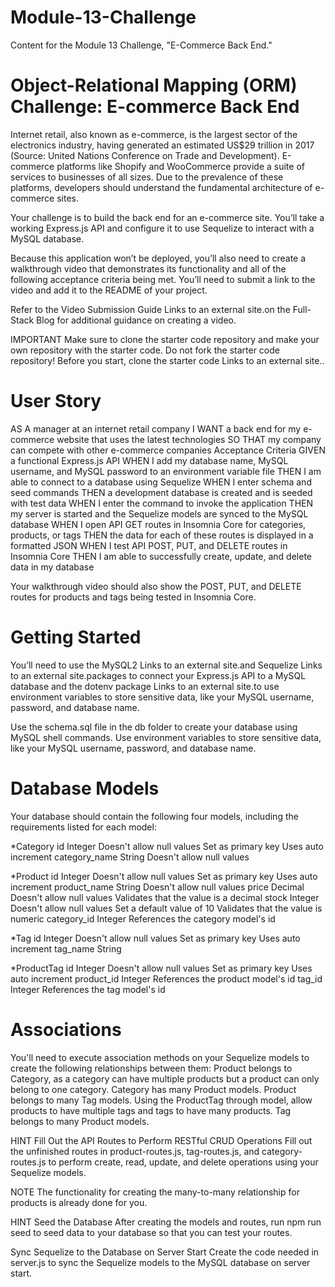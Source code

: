 # Module-13-Challenge
Content for the Module 13 Challenge, "E-Commerce Back End."

# Object-Relational Mapping (ORM) Challenge: E-commerce Back End
Internet retail, also known as e-commerce, is the largest sector of the electronics industry, having generated an estimated US$29 trillion in 2017 (Source: United Nations Conference on Trade and Development). E-commerce platforms like Shopify and WooCommerce provide a suite of services to businesses of all sizes. Due to the prevalence of these platforms, developers should understand the fundamental architecture of e-commerce sites.

Your challenge is to build the back end for an e-commerce site. You’ll take a working Express.js API and configure it to use Sequelize to interact with a MySQL database.

Because this application won’t be deployed, you’ll also need to create a walkthrough video that demonstrates its functionality and all of the following acceptance criteria being met. You’ll need to submit a link to the video and add it to the README of your project.

Refer to the Video Submission Guide Links to an external site.on the Full-Stack Blog for additional guidance on creating a video.

IMPORTANT
Make sure to clone the starter code repository and make your own repository with the starter code. Do not fork the starter code repository!
Before you start, clone the starter code Links to an external site..

# User Story
AS A manager at an internet retail company
I WANT a back end for my e-commerce website that uses the latest technologies
SO THAT my company can compete with other e-commerce companies
Acceptance Criteria
GIVEN a functional Express.js API
WHEN I add my database name, MySQL username, and MySQL password to an environment variable file
THEN I am able to connect to a database using Sequelize
WHEN I enter schema and seed commands
THEN a development database is created and is seeded with test data
WHEN I enter the command to invoke the application
THEN my server is started and the Sequelize models are synced to the MySQL database
WHEN I open API GET routes in Insomnia Core for categories, products, or tags
THEN the data for each of these routes is displayed in a formatted JSON
WHEN I test API POST, PUT, and DELETE routes in Insomnia Core
THEN I am able to successfully create, update, and delete data in my database

Your walkthrough video should also show the POST, PUT, and DELETE routes for products and tags being tested in Insomnia Core.

# Getting Started
You’ll need to use the MySQL2 Links to an external site.and Sequelize Links to an external site.packages to connect your Express.js API to a MySQL database and the dotenv package Links to an external site.to use environment variables to store sensitive data, like your MySQL username, password, and database name.

Use the schema.sql file in the db folder to create your database using MySQL shell commands. Use environment variables to store sensitive data, like your MySQL username, password, and database name.

# Database Models
Your database should contain the following four models, including the requirements listed for each model:

*Category
id
Integer
Doesn't allow null values
Set as primary key
Uses auto increment
category_name
String
Doesn't allow null values

*Product
id
Integer
Doesn't allow null values
Set as primary key
Uses auto increment
product_name
String
Doesn't allow null values
price
Decimal
Doesn't allow null values
Validates that the value is a decimal
stock
Integer
Doesn't allow null values
Set a default value of 10
Validates that the value is numeric
category_id
Integer
References the category model's id

*Tag
id
Integer
Doesn't allow null values
Set as primary key
Uses auto increment
tag_name
String

*ProductTag
id
Integer
Doesn't allow null values
Set as primary key
Uses auto increment
product_id
Integer
References the product model's id
tag_id
Integer
References the tag model's id

# Associations
You'll need to execute association methods on your Sequelize models to create the following relationships between them:
Product belongs to Category, as a category can have multiple products but a product can only belong to one category.
Category has many Product models.
Product belongs to many Tag models. Using the ProductTag through model, allow products to have multiple tags and tags to have many products.
Tag belongs to many Product models.

HINT
Fill Out the API Routes to Perform RESTful CRUD Operations
Fill out the unfinished routes in product-routes.js, tag-routes.js, and category-routes.js to perform create, read, update, and delete operations using your Sequelize models.

NOTE
The functionality for creating the many-to-many relationship for products is already done for you.

HINT
Seed the Database
After creating the models and routes, run npm run seed to seed data to your database so that you can test your routes.

Sync Sequelize to the Database on Server Start
Create the code needed in server.js to sync the Sequelize models to the MySQL database on server start.